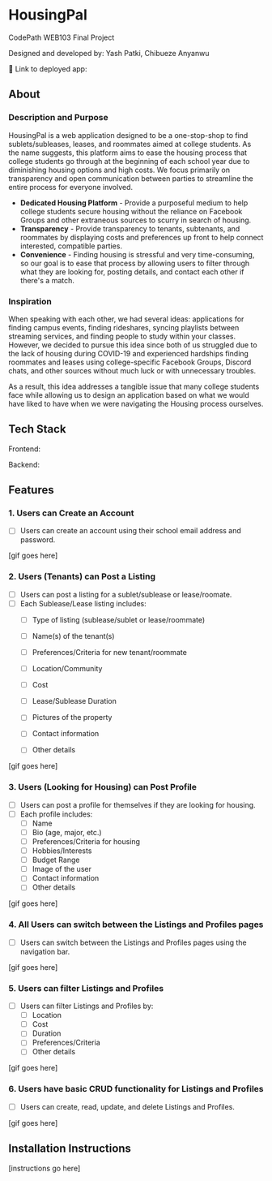 # HousingPal

CodePath WEB103 Final Project

Designed and developed by: Yash Patki, Chibueze Anyanwu

🔗 Link to deployed app:

## About

### Description and Purpose

HousingPal is a web application designed to be a one-stop-shop to find sublets/subleases, leases, and roommates aimed at college students. As the name suggests, this platform aims to ease the housing process that college students go through at the beginning of each school year due to diminishing housing options and high costs. We focus primarily on transparency and open communication between parties to streamline the entire process for everyone involved. 
- **Dedicated Housing Platform** - Provide a purposeful medium to help college students secure housing without the reliance on Facebook Groups and other extraneous sources to scurry in search of housing. 
- **Transparency** - Provide transparency to tenants, subtenants, and roommates by displaying costs and preferences up front to help connect interested, compatible parties. 
- **Convenience** - Finding housing is stressful and very time-consuming, so our goal is to ease that process by allowing users to filter through what they are looking for, posting details, and contact each other if there's a match. 

### Inspiration

When speaking with each other, we had several ideas: applications for finding campus events, finding rideshares, syncing playlists between streaming services, and finding people to study within your classes. However, we decided to pursue this idea since both of us struggled due to the lack of housing during COVID-19 and experienced hardships finding roommates and leases using college-specific Facebook Groups, Discord chats, and other sources without much luck or with unnecessary troubles. 

As a result, this idea addresses a tangible issue that many college students face while allowing us to design an application based on what we would have liked to have when we were navigating the Housing process ourselves. 


## Tech Stack

Frontend:

Backend:

## Features

### 1. Users can Create an Account

- [ ] Users can create an account using their school email address and password. 

[gif goes here]

### 2. Users (Tenants) can Post a Listing

- [ ] Users can post a listing for a sublet/sublease or lease/roomate.
- [ ] Each Sublease/Lease listing includes:
  - [ ] Type of listing (sublease/sublet or lease/roommate)
  - [ ] Name(s) of the tenant(s)
  - [ ] Preferences/Criteria for new tenant/roommate
  - [ ] Location/Community
  - [ ] Cost
  - [ ] Lease/Sublease Duration
  - [ ] Pictures of the property
  - [ ] Contact information
  - [ ] Other details


[gif goes here]

### 3. Users (Looking for Housing) can Post Profile

- [ ] Users can post a profile for themselves if they are looking for housing.
- [ ] Each profile includes:
  - [ ] Name
  - [ ] Bio (age, major, etc.)
  - [ ] Preferences/Criteria for housing
  - [ ] Hobbies/Interests
  - [ ] Budget Range
  - [ ] Image of the user
  - [ ] Contact information
  - [ ] Other details

[gif goes here]

### 4. All Users can switch between the Listings and Profiles pages

- [ ] Users can switch between the Listings and Profiles pages using the navigation bar.

[gif goes here]

### 5. Users can filter Listings and Profiles

- [ ] Users can filter Listings and Profiles by:
  - [ ] Location
  - [ ] Cost
  - [ ] Duration
  - [ ] Preferences/Criteria
  - [ ] Other details

[gif goes here]

### 6. Users have basic CRUD functionality for Listings and Profiles

- [ ] Users can create, read, update, and delete Listings and Profiles.

[gif goes here]

## Installation Instructions

[instructions go here]
